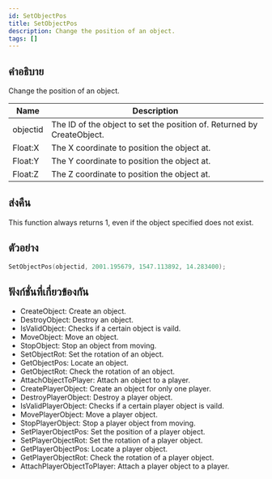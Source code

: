 ```yaml
---
id: SetObjectPos
title: SetObjectPos
description: Change the position of an object.
tags: []
---
```


## คำอธิบาย

Change the position of an object.

| Name     | Description                                                            |
| -------- | ---------------------------------------------------------------------- |
| objectid | The ID of the object to set the position of. Returned by CreateObject. |
| Float:X  | The X coordinate to position the object at.                            |
| Float:Y  | The Y coordinate to position the object at.                            |
| Float:Z  | The Z coordinate to position the object at.                            |

## ส่งคืน

This function always returns 1, even if the object specified does not exist.

## ตัวอย่าง

```c
SetObjectPos(objectid, 2001.195679, 1547.113892, 14.283400);
```

## ฟังก์ชั่นที่เกี่ยวข้องกัน

- CreateObject: Create an object.
- DestroyObject: Destroy an object.
- IsValidObject: Checks if a certain object is vaild.
- MoveObject: Move an object.
- StopObject: Stop an object from moving.
- SetObjectRot: Set the rotation of an object.
- GetObjectPos: Locate an object.
- GetObjectRot: Check the rotation of an object.
- AttachObjectToPlayer: Attach an object to a player.
- CreatePlayerObject: Create an object for only one player.
- DestroyPlayerObject: Destroy a player object.
- IsValidPlayerObject: Checks if a certain player object is vaild.
- MovePlayerObject: Move a player object.
- StopPlayerObject: Stop a player object from moving.
- SetPlayerObjectPos: Set the position of a player object.
- SetPlayerObjectRot: Set the rotation of a player object.
- GetPlayerObjectPos: Locate a player object.
- GetPlayerObjectRot: Check the rotation of a player object.
- AttachPlayerObjectToPlayer: Attach a player object to a player.
